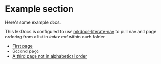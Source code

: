 # Example section

Here's some example docs.

This MkDocs is configured to use [mkdocs-literate-nav](https://oprypin.github.io/mkdocs-literate-nav/) to pull nav and page ordering from a list in _index.md_ within each folder.

- [First page](first-page.md)
- [Second page](second-page.md)
- [A third page not in alphabetical order](athird-page.md)